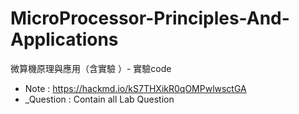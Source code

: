 # MicroProcessor-Principles-And-Applications
微算機原理與應用（含實驗 ）- 實驗code
  * Note : https://hackmd.io/kS7THXikR0qOMPwlwsctGA
  * _Question : Contain all Lab Question
